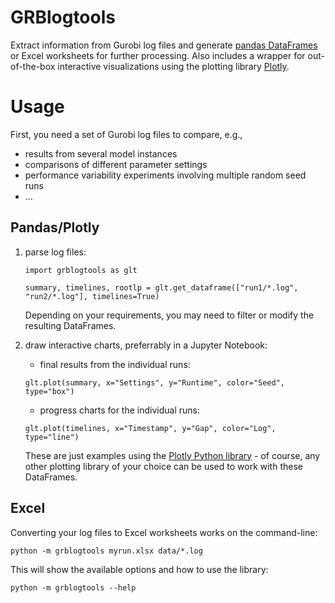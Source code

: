 # GRBlogtools

Extract information from Gurobi log files and generate [pandas DataFrames](https://pandas.pydata.org/) or Excel worksheets for further processing. Also includes a wrapper for out-of-the-box interactive visualizations using the plotting library [Plotly](https://plotly.com/python/).

# Usage

First, you need a set of Gurobi log files to compare, e.g.,
  - results from several model instances
  - comparisons of different parameter settings
  - performance variability experiments involving multiple random seed runs
  - ...

## Pandas/Plotly
1. parse log files:
    ```
    import grblogtools as glt

    summary, timelines, rootlp = glt.get_dataframe(["run1/*.log", "run2/*.log"], timelines=True)
    ```
    Depending on your requirements, you may need to filter or modify the resulting DataFrames.

2. draw interactive charts, preferrably in a Jupyter Notebook:
    
    - final results from the individual runs:
    ```
    glt.plot(summary, x="Settings", y="Runtime", color="Seed", type="box")
    ```
    
    - progress charts for the individual runs:
    ```
    glt.plot(timelines, x="Timestamp", y="Gap", color="Log", type="line")
    ```

    These are just examples using the [Plotly Python library](https://plotly.com/python/) - of course, any other plotting library of your choice can be used to work with these DataFrames.

## Excel
Converting your log files to Excel worksheets works on the command-line:

```
python -m grblogtools myrun.xlsx data/*.log
```

This will show the available options and how to use the library:

```
python -m grblogtools --help
```
